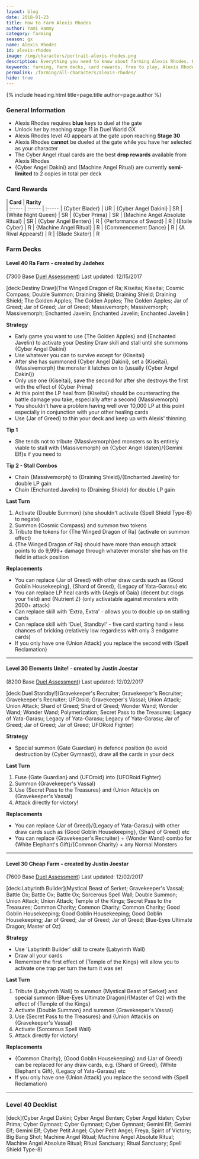 ```yaml
---
layout: blog
date: 2018-01-23
title: How to Farm Alexis Rhodes
author: Yami Hammy
category: farming
season: gx
name: Alexis Rhodes
id: alexis-rhodes
image: /img/characters/portrait-alexis-rhodes.png
description: Everything you need to know about farming Alexis Rhodes. Her decklists, card rewards, top level farm decks with strategy information and free to play card replacements. This article will help you farm Alexis Rhodes as efficiently as possible.
keywords: farming, farm decks, card rewards, free to play, Alexis Rhodes
permalink: /farming/all-characters/alexis-rhodes/
hide: true
---
```


{% include heading.html title=page.title author=page.author %}

### General Information
* Alexis Rhodes requires **blue** keys to duel at the gate
* Unlock her by reaching stage 11 in Duel World GX
* Alexis Rhodes level 40 appears at the gate upon reaching **Stage 30**
* Alexis Rhodes **cannot** be dueled at the gate while you have her selected as your character
* The Cyber Angel ritual cards are the best **drop rewards** available from Alexis Rhodes
* {Cyber Angel Dakini} and {Machine Angel Ritual} are currently **semi-limited** to 2 copies in total per deck
 
### Card Rewards

| **Card** |  **Rarity**  
| :----- | :----- | :----- 
| {Cyber Blader} | UR
| {Cyber Angel Dakini} | SR
| {White Night Queen} | SR
| {Cyber Prima} | SR
| {Machine Angel Absolute Ritual} | SR
| {Cyber Angel Benten} | R
| {Performance of Sword} | R
| {Etoile Cyber} | R
| {Machine Angel Ritual} | R
| {Commencement Dance} | R
| {A Rival Appears!} | R
| {Blade Skater} | R

### Farm Decks

#### Level 40 Ra Farm - created by Jadehex 
(7300 Base [Duel Assessment](/farming/duel-assessment-score/))
Last updated: 12/15/2017

[deck:Destiny Draw](The Winged Dragon of Ra; Kiseitai; Kiseitai; Cosmic Compass; Double Summon; Draining Shield; Draining Shield; Draining Shield; The Golden Apples; The Golden Apples; The Golden Apples; Jar of Greed; Jar of Greed; Jar of Greed; Massivemorph; Massivemorph; Massivemorph; Enchanted Javelin; Enchanted Javelin; Enchanted Javelin )

**Strategy**

* Early game you want to use {The Golden Apples} and {Enchanted Javelin} to activate your Destiny Draw skill and stall until she summons {Cyber Angel Dakini}
* Use whatever you can to survive except for {Kiseitai}
* After she has summoned {Cyber Angel Dakini}, set a {Kiseitai}, {Massivemorph} the monster it latches on to (usually {Cyber Angel Dakini})
* Only use one {Kiseitai}, save the second for after she destroys the first with the effect of {Cyber Prima}
* At this point the LP heal from {Kiseitai} should be counteracting the battle  damage you take, especially after a second {Massivemorph}
* You shouldn't have a problem having well over 10,000 LP at this point especially in conjunction with your other healing cards
* Use {Jar of Greed} to thin your deck and keep up with Alexis' thinning

**Tip 1**
- She tends not to tribute {Massivemorph}ed monsters so its entirely viable to stall with {Massivemorph} on {Cyber Angel Idaten}/{Gemini Elf}s if you need to

**Tip 2 - Stall Combos** 
- Chain {Massivemorph} to {Draining Shield}/{Enchanted Javelin} for double LP gain
- Chain {Enchanted Javelin} to {Draining Shield} for double LP gain

**Last Turn** 

1. Activate {Double Summon} (she shouldn't activate {Spell Shield Type-8} to negate)
2. Summon {Cosmic Compass} and summon two tokens
3. Tribute the tokens for {The Winged Dragon of Ra} (activate on summon effect)
4. {The Winged Dragon of Ra} should have more than enough attack points to do 9,999+ damage through whatever monster she has on the field in attack position
	
**Replacements**

* You can replace {Jar of Greed} with other draw cards such as {Good Goblin Housekeeping}, {Shard of Greed}, {Legacy of Yata-Garasu} etc
* You can replace LP heal cards with {Aegis of Gaia} (decent but clogs your field) and {Nutrient Z} (only activatable against monsters with 2000+ attack)
* Can replace skill with 'Extra, Extra' - allows you to double up on stalling cards
*  Can replace skill with 'Duel, Standby!' - five card starting hand = less chances of bricking (relatively low regardless with only 3 endgame cards)
* If you only have one {Union Attack} you replace the second with {Spell Reclamation}

---

#### Level 30 Elements Unite! - created by Justin Joestar 
(8200 Base [Duel Assessment](/farming/duel-assessment-score/))
Last updated: 12/02/2017

[deck:Duel Standby!](Gravekeeper's Recruiter; Gravekeeper's Recruiter; Gravekeeper's Recruiter; UFOroid; Gravekeeper's Vassal; Union Attack; Union Attack; Shard of Greed; Shard of Greed; Wonder Wand; Wonder Wand; Wonder Wand; Polymerization; Secret Pass to the Treasures; Legacy of Yata-Garasu; Legacy of Yata-Garasu; Legacy of Yata-Garasu; Jar of Greed; Jar of Greed; Jar of Greed; UFORoid Fighter)

**Strategy**

* Special summon {Gate Guardian} in defence position (to avoid destruction by {Cyber Gymnast}), draw all the cards in your deck

**Last Turn** 

1. Fuse {Gate Guardian} and {UFOroid} into {UFORoid Fighter}
2. Summon {Gravekeeper's Vassal} 
3. Use {Secret Pass to the Treasures} and {Union Attack}s on {Gravekeeper's Vassal} 
4. Attack directly for victory!
	
**Replacements**

* You can replace {Jar of Greed}/{Legacy of Yata-Garasu} with other draw cards such as {Good Goblin Housekeeping}, {Shard of Greed} etc
* You can replace {Gravekeeper's Recruiter} + {Wonder Wand} combo for {White Elephant's Gift}/{Common Charity} + any Normal Monsters

---

#### Level 30 Cheap Farm - created by Justin Joestar 
(7600 Base [Duel Assessment](/farming/duel-assessment-score/))
Last updated: 12/02/2017

[deck:Labyrinth Builder](Mystical Beast of Serket; Gravekeeper's Vassal; Battle Ox; Battle Ox; Battle Ox; Sorcerous Spell Wall; Double Summon; Union Attack; Union Attack; Temple of the Kings; Secret Pass to the Treasures; Common Charity; Common Charity; Common Charity; Good Goblin Housekeeping; Good Goblin Housekeeping; Good Goblin Housekeeping; Jar of Greed; Jar of Greed; Jar of Greed; Blue-Eyes Ultimate Dragon; Master of Oz)

**Strategy**

* Use 'Labyrinth Builder' skill to create {Labyrinth Wall}
* Draw all your cards
* Remember the first effect of {Temple of the Kings} will allow you to activate one trap per turn the turn it was set

**Last Turn** 

1. Tribute {Labyrinth Wall} to summon {Mystical Beast of Serket} and special summon {Blue-Eyes Ultimate Dragon}/{Master of Oz} with the effect of {Temple of the Kings}
2. Activate {Double Summon} and summon {Gravekeeper's Vassal} 
3. Use {Secret Pass to the Treasures} and {Union Attack}s on {Gravekeeper's Vassal} 
4. Activate {Sorcerous Spell Wall}
5. Attack directly for victory!

**Replacements**

* {Common Charity}, {Good Goblin Housekeeping} and {Jar of Greed} can be replaced for any draw cards, e.g. {Shard of Greed}, {White Elephant's Gift}, {Legacy of Yata-Garasu} etc
* If you only have one {Union Attack} you replace the second with {Spell Reclamation}

---
 
### Level 40 Decklist

[deck](Cyber Angel Dakini; Cyber Angel Benten; Cyber Angel Idaten; Cyber Prima; Cyber Gymnast; Cyber Gymnast; Cyber Gymnast; Gemini Elf; Gemini Elf; Gemini Elf; Cyber Petit Angel; Cyber Petit Angel; Freya, Spirit of Victory; Big Bang Shot; Machine Angel Ritual; Machine Angel Absolute Ritual; Machine Angel Absolute Ritual; Ritual Sanctuary; Ritual Sanctuary; Spell Shield Type-8)